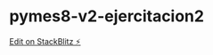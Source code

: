 # pymes8-v2-ejercitacion2

[Edit on StackBlitz ⚡️](https://stackblitz.com/edit/pymes8-v2-ejercitacion2)